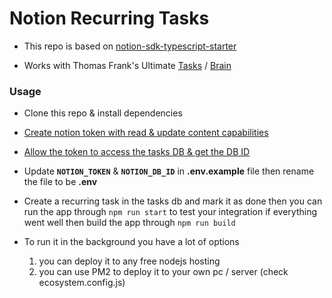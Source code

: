 # Notion Recurring Tasks

- This repo is based on [notion-sdk-typescript-starter](https://github.com/makenotion/notion-sdk-typescript-starter)

- Works with Thomas Frank's Ultimate [Tasks](https://thomasjfrank.com/templates/task-and-project-notion-template/) / [Brain](https://thomasjfrank.com/brain/)

### Usage
- Clone this repo & install dependencies
- [Create notion token with read & update content capabilities](https://developers.notion.com/docs/getting-started#step-1-create-an-integration) 
- [Allow the token to access the tasks DB & get the DB ID](https://developers.notion.com/docs/getting-started#step-2-share-a-database-with-your-integration)
- Update **```NOTION_TOKEN```** & **```NOTION_DB_ID```** in **.env.example** file then rename the file to be **.env**

- Create a recurring task in the tasks db and mark it as done then you can run the app through ```npm run start``` to test your integration if everything went well then build the app through ```npm run build```

- To run it in the background you have a lot of options
    1. you can deploy it to any free nodejs hosting
    2. you can use PM2 to deploy it to your own pc / server (check ecosystem.config.js)
